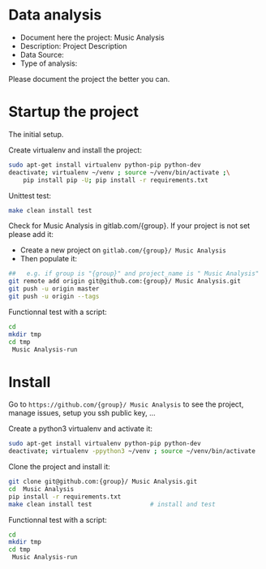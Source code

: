 # Data analysis
- Document here the project:  Music Analysis
- Description: Project Description
- Data Source:
- Type of analysis:

Please document the project the better you can.

# Startup the project

The initial setup.

Create virtualenv and install the project:
```bash
sudo apt-get install virtualenv python-pip python-dev
deactivate; virtualenv ~/venv ; source ~/venv/bin/activate ;\
    pip install pip -U; pip install -r requirements.txt
```

Unittest test:
```bash
make clean install test
```

Check for  Music Analysis in gitlab.com/{group}.
If your project is not set please add it:

- Create a new project on `gitlab.com/{group}/ Music Analysis`
- Then populate it:

```bash
##   e.g. if group is "{group}" and project_name is " Music Analysis"
git remote add origin git@github.com:{group}/ Music Analysis.git
git push -u origin master
git push -u origin --tags
```

Functionnal test with a script:

```bash
cd
mkdir tmp
cd tmp
 Music Analysis-run
```

# Install

Go to `https://github.com/{group}/ Music Analysis` to see the project, manage issues,
setup you ssh public key, ...

Create a python3 virtualenv and activate it:

```bash
sudo apt-get install virtualenv python-pip python-dev
deactivate; virtualenv -ppython3 ~/venv ; source ~/venv/bin/activate
```

Clone the project and install it:

```bash
git clone git@github.com:{group}/ Music Analysis.git
cd  Music Analysis
pip install -r requirements.txt
make clean install test                # install and test
```
Functionnal test with a script:

```bash
cd
mkdir tmp
cd tmp
 Music Analysis-run
```
